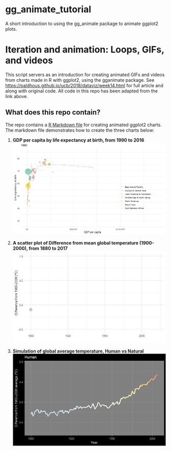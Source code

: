 # gg_animate_tutorial
A short introduction to using the gg_animate package to animate ggplot2 plots. 

# Iteration and animation: Loops, GIFs, and videos

This script servers as an introduction for creating animated GIFs and videos from charts made in R with ggplot2, using the gganimate package. See <https://paldhous.github.io/ucb/2018/dataviz/week14.html> for full article and along with original code.
All code in this repo has been adapted from the link above.

## What does this repo contain?

The repo contains a [R Markdown file](gg_animate.rmd) for creating animated ggplot2 charts. The markdown file demonstrates how to create the three charts below:

1. **GDP per capita by life expectancy at birth, from 1990 to 2016 ![Nations plot](animations/nations.gif)**

2. **A scatter plot of Difference from mean global temperature (1900-2000), from 1880 to 2017 ![Scatter plot](animations/warming_points.gif)**

3. **Simulation of global average temperature, Human vs Natural ![Line chart](animations/simulations.gif)**

